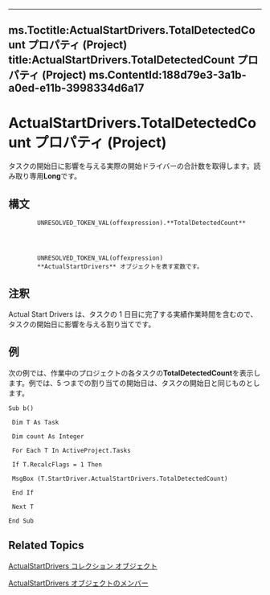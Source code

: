 

---
ms.Toctitle:ActualStartDrivers.TotalDetectedCount プロパティ (Project)
title:ActualStartDrivers.TotalDetectedCount プロパティ (Project)
ms.ContentId:188d79e3-3a1b-a0ed-e11b-3998334d6a17
---
# ActualStartDrivers.TotalDetectedCount プロパティ (Project)




タスクの開始日に影響を与える実際の開始ドライバーの合計数を取得します。読み取り専用**Long**です。

## 構文

            UNRESOLVED_TOKEN_VAL(offexpression).**TotalDetectedCount**




            UNRESOLVED_TOKEN_VAL(offexpression)
            **ActualStartDrivers** オブジェクトを表す変数です。



## 注釈
Actual Start Drivers は、タスクの 1 日目に完了する実績作業時間を含むので、タスクの開始日に影響を与える割り当てです。



## 例
次の例では、作業中のプロジェクトの各タスクの**TotalDetectedCount**を表示します。例では、5 つまでの割り当ての開始日は、タスクの開始日と同じものとします。

```vba
Sub b() 

 Dim T As Task 

 Dim count As Integer 

 For Each T In ActiveProject.Tasks 

 If T.RecalcFlags = 1 Then 

 MsgBox (T.StartDriver.ActualStartDrivers.TotalDetectedCount) 

 End If 

 Next T 

End Sub
```




## Related Topics

[ActualStartDrivers コレクション オブジェクト](b9a76aed-576f-e7df-3884-c8d3fcecf210.md)

[ActualStartDrivers オブジェクトのメンバー](74321d0d-bbde-3f2d-50ee-bfb0c674114c.md)




